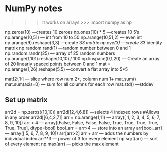 # NumPy notes

>>> It works on arrays >>>
import numpy as np

np.zeros(10) —creates 10 zeroes
np.ones(10) * 5 —creates 10 5’s
np.arange(10,51) — int from 10 to 50
np.arange(10,51,2) — even int
np.arange(9).reshape(3,3) —create 3*3 matrix
np.eye(3) —create 3*3 identity matrix
np.random.rand(1) —random number between 0 and 1
np.random.randn(25) — array of 25 random numbers
np.arange(1,101).reshape(10,10) / 100
np.linspace(0,1,20) — Create an array of 20 linearly spaced points between 0 and 1
mat = np.arange(1,26).reshape(5,5) —convert a flat array into 5*5

mat[2:,1:] — slice where row num 2+, column num 1+
mat.sum()
mat.sum(axis=0) — sum for all columns for each row
mat.std() —stddev

## Set up matrix
arr2d = np.zeros((10,10))
arr2d[[2,4,6,8]] —selects 4 indexed rows
#Allows in any order
arr2d[[6,4,2,7]]
arr = np.arange(1,11) — array([ 1,  2,  3,  4,  5,  6,  7,  8,  9, 10])
arr > 4 — array([False, False, False, False,  True,  True,  True,  True,  True,  True], dtype=bool)
bool_arr = arr>4 — store into an array
arr[bool_arr] — array([ 5,  6,  7,  8,  9, 10])
arr[arr>2]
arr + arr — adds the numbers by individual index
arr**3 — power of 3 for every element
np.sqrt(arr) — sort of every element
np.max(arr) — picks the max element
